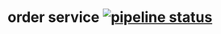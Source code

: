 
# order service [![pipeline status](https://gitlab.com/quangpn-group/go-base/badges/main/pipeline.svg)](https://gitlab.com/quangpn-group/go-base/-/commits/main)